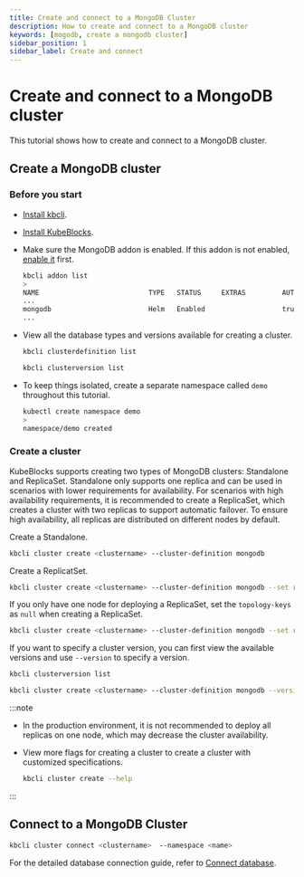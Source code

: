 ```yaml
---
title: Create and connect to a MongoDB Cluster
description: How to create and connect to a MongoDB cluster
keywords: [mogodb, create a mongodb cluster]
sidebar_position: 1
sidebar_label: Create and connect
---
```


# Create and connect to a MongoDB cluster

This tutorial shows how to create and connect to a MongoDB cluster.

## Create a MongoDB cluster

### Before you start

* [Install kbcli](./../../installation/install-with-kbcli/install-kbcli.md).
* [Install KubeBlocks](./../../installation/install-with-kbcli/install-kubeblocks-with-kbcli.md).
* Make sure the MongoDB addon is enabled. If this addon is not enabled, [enable it](./../../overview/supported-addons.md#use-addons) first.

  ```bash
  kbcli addon list
  >
  NAME                           TYPE   STATUS     EXTRAS         AUTO-INSTALL   INSTALLABLE-SELECTOR
  ...
  mongodb                        Helm   Enabled                   true
  ...
  ```

* View all the database types and versions available for creating a cluster.

  ```bash
  kbcli clusterdefinition list

  kbcli clusterversion list
  ```

* To keep things isolated, create a separate namespace called `demo` throughout this tutorial.

  ```bash
  kubectl create namespace demo
  >
  namespace/demo created
  ```

### Create a cluster

KubeBlocks supports creating two types of MongoDB clusters: Standalone and ReplicaSet. Standalone only supports one replica and can be used in scenarios with lower requirements for availability. For scenarios with high availability requirements, it is recommended to create a ReplicaSet, which creates a cluster with two replicas to support automatic failover. To ensure high availability, all replicas are distributed on different nodes by default.

Create a Standalone.

```bash
kbcli cluster create <clustername> --cluster-definition mongodb
```

Create a ReplicatSet.

```bash
kbcli cluster create <clustername> --cluster-definition mongodb --set replicas=2 
```

If you only have one node for deploying a ReplicaSet, set the `topology-keys` as `null` when creating a ReplicaSet.

```bash
kbcli cluster create <clustername> --cluster-definition mongodb --set replicas=2 --topology-keys null
```

If you want to specify a cluster version, you can first view the available versions and use `--version` to specify a version.

```bash
kbcli clusterversion list

kbcli cluster create <clustername> --cluster-definition mongodb --version mongodb-6.0
```

:::note

* In the production environment, it is not recommended to deploy all replicas on one node, which may decrease the cluster availability.
* View more flags for creating a cluster to create a cluster with customized specifications.

  ```bash
  kbcli cluster create --help
  ```

:::

## Connect to a MongoDB Cluster

```bash
kbcli cluster connect <clustername>  --namespace <name>
```

For the detailed database connection guide, refer to [Connect database](./../../connect_database/overview-of-database-connection.md).

